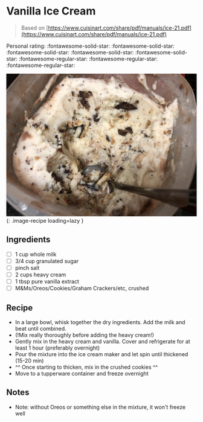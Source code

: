 <!-- Do not modify sections with "AUTO-*". They are updated by make.py -->

# Vanilla Ice Cream

> Based on [https://www.cuisinart.com/share/pdf/manuals/ice-21.pdf](https://www.cuisinart.com/share/pdf/manuals/ice-21.pdf)

<!-- rating=2; (User can specify rating on scale of 1-5) -->
<!-- AUTO-UserRating -->
Personal rating: :fontawesome-solid-star: :fontawesome-solid-star: :fontawesome-solid-star: :fontawesome-solid-star: :fontawesome-solid-star: :fontawesome-regular-star: :fontawesome-regular-star: :fontawesome-regular-star:
<!-- /AUTO-UserRating -->

<!-- name_image=vanilla_ice_cream.jpeg; (User can specify image name if multiple exist) -->
<!-- AUTO-Image -->
![vanilla_ice_cream.jpeg](./vanilla_ice_cream.jpeg){: .image-recipe loading=lazy }
<!-- /AUTO-Image -->

## Ingredients

* [ ] 1 cup whole milk
* [ ] 3/4 cup granulated sugar
* [ ] pinch salt
* [ ] 2 cups heavy cream
* [ ] 1 tbsp pure vanilla extract
* [ ] M&Ms/Oreos/Cookies/Graham Crackers/etc, crushed

## Recipe

* In a large bowl, whisk together the dry ingredients. Add the milk and beat until combined.
* (!Mix really thoroughly before adding the heavy cream!)
* Gently mix in the heavy cream and vanilla. Cover and refrigerate for at least 1 hour (preferably overnight)
* Pour the mixture into the ice cream maker and let spin until thickened (15-20 min)
* ^^ Once starting to thicken, mix in the crushed cookies ^^
* Move to a tupperware container and freeze overnight

## Notes

* Note: without Oreos or something else in the mixture, it won't freeze well
